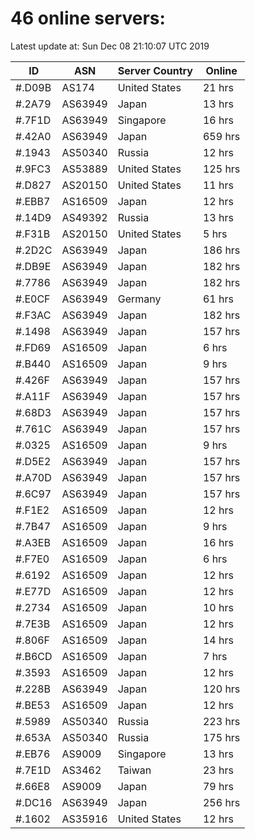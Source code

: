 # 46 online servers:

Latest update at: Sun Dec 08 21:10:07 UTC 2019

| ID | ASN | Server Country | Online |
| -- | --- | -------------- | ------ |
| #.D09B | AS174 | United States | 21 hrs |
| #.2A79 | AS63949 | Japan | 13 hrs |
| #.7F1D | AS63949 | Singapore | 16 hrs |
| #.42A0 | AS63949 | Japan | 659 hrs |
| #.1943 | AS50340 | Russia | 12 hrs |
| #.9FC3 | AS53889 | United States | 125 hrs |
| #.D827 | AS20150 | United States | 11 hrs |
| #.EBB7 | AS16509 | Japan | 12 hrs |
| #.14D9 | AS49392 | Russia | 13 hrs |
| #.F31B | AS20150 | United States | 5 hrs |
| #.2D2C | AS63949 | Japan | 186 hrs |
| #.DB9E | AS63949 | Japan | 182 hrs |
| #.7786 | AS63949 | Japan | 182 hrs |
| #.E0CF | AS63949 | Germany | 61 hrs |
| #.F3AC | AS63949 | Japan | 182 hrs |
| #.1498 | AS63949 | Japan | 157 hrs |
| #.FD69 | AS16509 | Japan | 6 hrs |
| #.B440 | AS16509 | Japan | 9 hrs |
| #.426F | AS63949 | Japan | 157 hrs |
| #.A11F | AS63949 | Japan | 157 hrs |
| #.68D3 | AS63949 | Japan | 157 hrs |
| #.761C | AS63949 | Japan | 157 hrs |
| #.0325 | AS16509 | Japan | 9 hrs |
| #.D5E2 | AS63949 | Japan | 157 hrs |
| #.A70D | AS63949 | Japan | 157 hrs |
| #.6C97 | AS63949 | Japan | 157 hrs |
| #.F1E2 | AS16509 | Japan | 12 hrs |
| #.7B47 | AS16509 | Japan | 9 hrs |
| #.A3EB | AS16509 | Japan | 16 hrs |
| #.F7E0 | AS16509 | Japan | 6 hrs |
| #.6192 | AS16509 | Japan | 12 hrs |
| #.E77D | AS16509 | Japan | 12 hrs |
| #.2734 | AS16509 | Japan | 10 hrs |
| #.7E3B | AS16509 | Japan | 12 hrs |
| #.806F | AS16509 | Japan | 14 hrs |
| #.B6CD | AS16509 | Japan | 7 hrs |
| #.3593 | AS16509 | Japan | 12 hrs |
| #.228B | AS63949 | Japan | 120 hrs |
| #.BE53 | AS16509 | Japan | 12 hrs |
| #.5989 | AS50340 | Russia | 223 hrs |
| #.653A | AS50340 | Russia | 175 hrs |
| #.EB76 | AS9009 | Singapore | 13 hrs |
| #.7E1D | AS3462 | Taiwan | 23 hrs |
| #.66E8 | AS9009 | Japan | 79 hrs |
| #.DC16 | AS63949 | Japan | 256 hrs |
| #.1602 | AS35916 | United States | 12 hrs |

